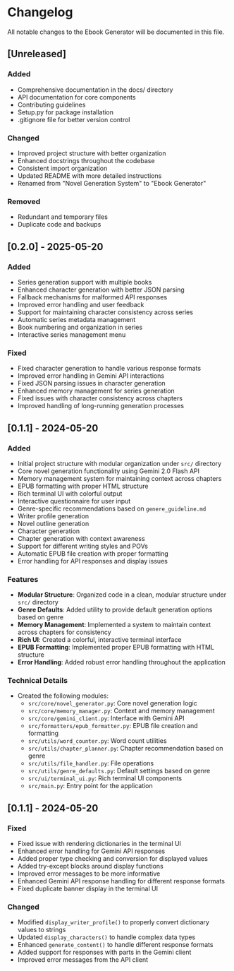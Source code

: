 # Changelog

All notable changes to the Ebook Generator will be documented in this file.

## [Unreleased]

### Added
- Comprehensive documentation in the docs/ directory
- API documentation for core components
- Contributing guidelines
- Setup.py for package installation
- .gitignore file for better version control

### Changed
- Improved project structure with better organization
- Enhanced docstrings throughout the codebase
- Consistent import organization
- Updated README with more detailed instructions
- Renamed from "Novel Generation System" to "Ebook Generator"

### Removed
- Redundant and temporary files
- Duplicate code and backups

## [0.2.0] - 2025-05-20

### Added
- Series generation support with multiple books
- Enhanced character generation with better JSON parsing
- Fallback mechanisms for malformed API responses
- Improved error handling and user feedback
- Support for maintaining character consistency across series
- Automatic series metadata management
- Book numbering and organization in series
- Interactive series management menu

### Fixed
- Fixed character generation to handle various response formats
- Improved error handling in Gemini API interactions
- Fixed JSON parsing issues in character generation
- Enhanced memory management for series generation
- Fixed issues with character consistency across chapters
- Improved handling of long-running generation processes

## [0.1.1] - 2024-05-20

### Added
- Initial project structure with modular organization under `src/` directory
- Core novel generation functionality using Gemini 2.0 Flash API
- Memory management system for maintaining context across chapters
- EPUB formatting with proper HTML structure
- Rich terminal UI with colorful output
- Interactive questionnaire for user input
- Genre-specific recommendations based on `genere_guideline.md`
- Writer profile generation
- Novel outline generation
- Character generation
- Chapter generation with context awareness
- Support for different writing styles and POVs
- Automatic EPUB file creation with proper formatting
- Error handling for API responses and display issues

### Features
- **Modular Structure**: Organized code in a clean, modular structure under `src/` directory
- **Genre Defaults**: Added utility to provide default generation options based on genre
- **Memory Management**: Implemented a system to maintain context across chapters for consistency
- **Rich UI**: Created a colorful, interactive terminal interface
- **EPUB Formatting**: Implemented proper EPUB formatting with HTML structure
- **Error Handling**: Added robust error handling throughout the application

### Technical Details
- Created the following modules:
  - `src/core/novel_generator.py`: Core novel generation logic
  - `src/core/memory_manager.py`: Context and memory management
  - `src/core/gemini_client.py`: Interface with Gemini API
  - `src/formatters/epub_formatter.py`: EPUB file creation and formatting
  - `src/utils/word_counter.py`: Word count utilities
  - `src/utils/chapter_planner.py`: Chapter recommendation based on genre
  - `src/utils/file_handler.py`: File operations
  - `src/utils/genre_defaults.py`: Default settings based on genre
  - `src/ui/terminal_ui.py`: Rich terminal UI components
  - `src/main.py`: Entry point for the application

## [0.1.1] - 2024-05-20

### Fixed
- Fixed issue with rendering dictionaries in the terminal UI
- Enhanced error handling for Gemini API responses
- Added proper type checking and conversion for displayed values
- Added try-except blocks around display functions
- Improved error messages to be more informative
- Enhanced Gemini API response handling for different response formats
- Fixed duplicate banner display in the terminal UI

### Changed
- Modified `display_writer_profile()` to properly convert dictionary values to strings
- Updated `display_characters()` to handle complex data types
- Enhanced `generate_content()` to handle different response formats
- Added support for responses with parts in the Gemini client
- Improved error messages from the API client
